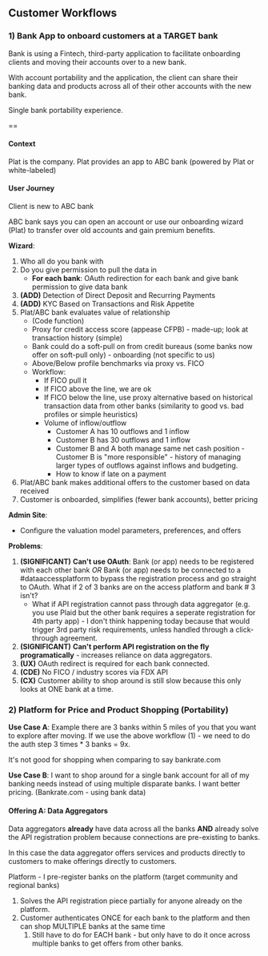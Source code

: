 
## Customer Workflows


### 1) Bank App to onboard customers at a TARGET bank

Bank is using a Fintech, third-party application to facilitate onboarding clients and moving their accounts over to a new bank.

With account portability and the application, the client can share their banking data and products across all of their other accounts with the new bank.

Single bank portability experience.

==
#### Context
Plat is the company.
Plat provides an app to ABC bank (powered by Plat or white-labeled)

#### User Journey 
Client is new to ABC bank

ABC bank says you can open an account or use our onboarding wizard (Plat) to transfer over old accounts and gain premium benefits.

**Wizard**:
1. Who all do you bank with
2. Do you give permission to pull the data in
	* **For each bank**: OAuth redirection for each bank and give bank permission to give data bank
3. **(ADD)** Detection of Direct Deposit and Recurring Payments
4. **(ADD)** KYC Based on Transactions and Risk Appetite
5. Plat/ABC bank evaluates value of relationship
	* (Code function)
	* Proxy for credit access score (appease CFPB) - made-up; look at transaction history (simple)
	* Bank could do a soft-pull on from credit bureaus (some banks now offer on soft-pull only) - onboarding (not specific to us)
	* Above/Below profile benchmarks via proxy vs. FICO
	* Workflow:
		* If FICO pull it
		* If FICO above the line, we are ok
		* If FICO below the line, use proxy alternative based on historical transaction data from other banks (similarity to good vs. bad profiles or simple heuristics)
		* Volume of inflow/outflow
			* Customer A has 10 outflows and 1 inflow
			* Customer B has 30 outflows and 1 inflow
			* Customer B and A both manage same net cash position - Customer B is "more responsible" - history of managing larger types of outflows against inflows and budgeting.
			* How to know if late on a payment
6. Plat/ABC bank makes additional offers to the customer based on data received
7. Customer is onboarded, simplifies (fewer bank accounts), better pricing

**Admin Site**:
* Configure the valuation model parameters, preferences, and offers

**Problems**:
1. **(SIGNIFICANT)** **Can't use OAuth**: Bank (or app) needs to be registered with each other bank *OR* Bank (or app) needs to be connected to a #dataaccessplatform to bypass the registration process and go straight to OAuth. What if 2 of 3 banks are on the access platform and bank # 3 isn't?
	* What if API registration cannot pass through data aggregator (e.g. you use Plaid but the other bank requires a seperate registration for 4th party app) - I don't think happening today because that would trigger 3rd party risk requirements, unless handled through a click-through agreement.
2. **(SIGNIFICANT)** **Can't perform API registration on the fly programatically** - increases reliance on data aggregators.
3. **(UX)** OAuth redirect is required for each bank connected.
4. **(CDE)** No FICO / industry scores via FDX API
5. **(CX)** Customer ability to shop around is still slow because this only looks at ONE bank at a time.



### 2) Platform for Price and Product Shopping (Portability)

**Use Case A**:
Example there are 3 banks within 5 miles of you that you want to explore after moving.
If we use the above workflow (1) - we need to do the auth step 3 times * 3 banks = 9x. 

It's not good for shopping when comparing to say bankrate.com

**Use Case B**:
I want to shop around for a single bank account for all of my banking needs instead of using multiple disparate banks. I want better pricing. (Bankrate.com - using bank data)


#### Offering A: Data Aggregators
Data aggregators **already** have data across all the banks **AND** already solve the API registration problem because connections are pre-existing to banks.

In this case the data aggregator offers services and products directly to customers to make offerings directly to customers.


Platform -  I pre-register banks on the platform (target community and regional banks)
1. Solves the API registration piece partially for anyone already on the platform.
2. Customer authenticates ONCE for each bank to the platform and then can shop MULTIPLE banks at the same time
	1. Still have to do for EACH bank - but only have to do it once across multiple banks to get offers from other banks.

